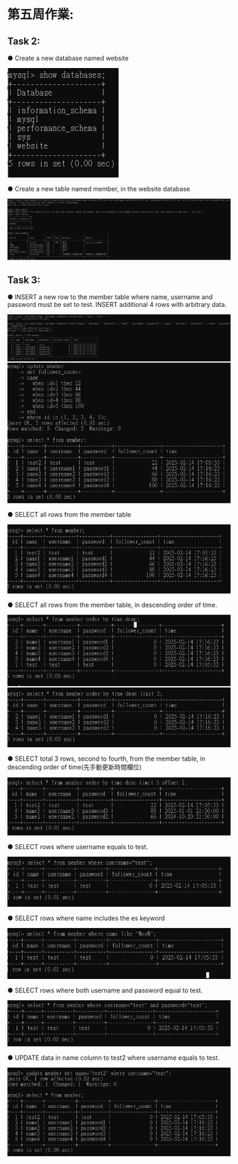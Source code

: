 # 第五周作業:
## Task 2:
● Create a new database named website

![](create.png)

● Create a new table named member, in the website database

![](member.png)
## Task 3:
● INSERT a new row to the member table where name, username and password must be set to test. INSERT additional 4 rows with arbitrary data.

![](insert.png) ![](update_member.png) 

● SELECT all rows from the member table

![](select.png)

● SELECT all rows from the member table, in descending order of time.

![](time_order.png) ![](time_order_limit3.png)

● SELECT total 3 rows, second to fourth, from the member table, in descending order of time(先手動更新時間欄位)

![](update_time.png)

● SELECT rows where username equals to test.

![](test.png)

● SELECT rows where name includes the es keyword

![](keyword.png)

● SELECT rows where both username and password equal to test.

![](keyword2.png)  

● UPDATE data in name column to test2 where username equals to test.

![](update.png)    
